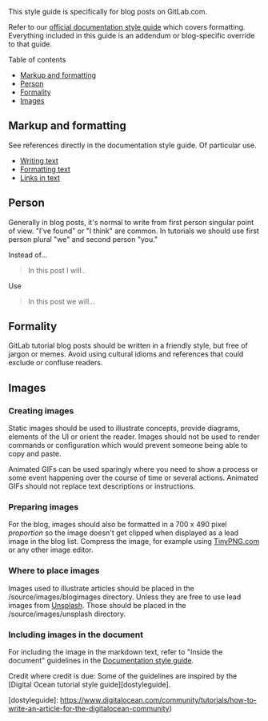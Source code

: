 
This style guide is specifically for blog posts on GitLab.com. 

Refer to our [official documentation style guide](http://doc.gitlab.com/ce/development/doc_styleguide.html#documentation-styleguide) which covers formatting. 
Everything included in this guide is an addendum or blog-specific override to that guide. 

Table of contents

- [Markup and formatting](#markup)
- [Person](#person)
- [Formality](#formality)
- [Images](#images)

## <a name="markup"></a>Markup and formatting

See references directly in the documentation style guide. Of particular use.

- [Writing text][doctext]
- [Formatting text][docformatting]
- [Links in text][doclinks]

## <a name="person"></a>Person

Generally in blog posts, it's normal to write from first person singular point of view. 
"I've found" or "I think" are common. 
In tutorials we should use first person plural "we" and second person "you." 

Instead of... 

> In this post I will..  

Use

> In this post we will... 

## <a name="formality"></a>Formality

GitLab tutorial blog posts should be written in a friendly style, but free of 
jargon or memes.
Avoid using cultural idioms and references that could exclude or confluse readers. 

## <a name="images"></a>Images

### Creating images

Static images should be used to illustrate concepts, provide diagrams, elements of the UI or orient the reader.
Images should not be used to render commands or configuration which would prevent
someone being able to copy and paste. 

Animated GIFs can be used sparingly where you need to show a process or some event
happening over the course of time or several actions.
Animated GIFs should not replace text descriptions or instructions. 

### Preparing images

For the blog, images should also be formatted in a 700 x 490 pixel *proportion* 
so the image doesn't get clipped when displayed as a lead image in the blog list.
Compress the image, for example using [TinyPNG.com][tinypng] or any other image editor.

### Where to place images

Images used to illustrate articles should be placed in the /source/images/blogimages directory. 
Unless they are free to use lead images from [Unsplash][unsplash]. 
Those should be placed in the /source/images/unsplash directory.

### Including images in the document

For including the image in the markdown text, refer to "Inside the document"
guidelines in the [Documentation style guide][docimages].

Credit where credit is due: Some of the guidelines are inspired by the 
[Digital Ocean tutorial style guide][dostyleguide].


[unsplash]: https://unsplash.com/
[tinypng]: https://tinypng.com/
[doctext]: http://doc.gitlab.com/ce/development/doc_styleguide.html#text 
[docformatting]: http://doc.gitlab.com/ce/development/doc_styleguide.html#formatting
[doclinks]: http://doc.gitlab.com/ce/development/doc_styleguide.html#links
[docimages]: http://doc.gitlab.com/ce/development/doc_styleguide.html#images
[dostyleguide]: https://www.digitalocean.com/community/tutorials/how-to-write-an-article-for-the-digitalocean-community)